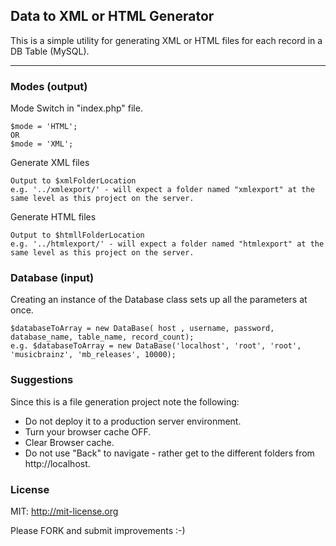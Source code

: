 ## Data to XML or HTML Generator
This is a simple utility for generating XML or HTML files for each record in a DB Table (MySQL).

---

### Modes (output)

Mode Switch in "index.php" file.

	$mode = 'HTML';
	OR
	$mode = 'XML';

Generate XML files

	Output to $xmlFolderLocation
	e.g. '../xmlexport/' - will expect a folder named "xmlexport" at the same level as this project on the server.

Generate HTML files

	Output to $htmllFolderLocation
	e.g. '../htmlexport/' - will expect a folder named "htmlexport" at the same level as this project on the server.
	
### Database (input)

Creating an instance of the Database class sets up all the parameters at once.

	$databaseToArray = new DataBase( host , username, password, database_name, table_name, record_count);
	e.g. $databaseToArray = new DataBase('localhost', 'root', 'root', 'musicbrainz', 'mb_releases', 10000);

### Suggestions

Since this is a file generation project note the following:

- Do not deploy it to a production server environment.
- Turn your browser cache OFF.
- Clear Browser cache.
- Do not use "Back" to navigate - rather get to the different folders from http://localhost.


### License

MIT: http://mit-license.org

Please FORK and submit improvements :-)
